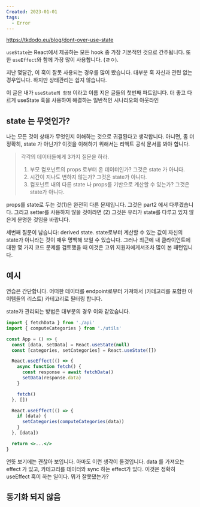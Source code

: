 ```yaml
---
Created: 2023-01-01
tags:
  - Error
---
```

https://tkdodo.eu/blog/dont-over-use-state

`useState`는 React에서 제공하는 모든 hook 중 가장 기본적인 것으로 간주됩니다. 또한 `useEffect`와 함께 가장 많이 사용합니다. (ㄹㅇ).

지난 몇달간, 이 훅이 잘못 사용되는 경우를 많이 봤습니다. 대부분 훅 자신과 관련 없는 경우입니다. 하지만 상태관리는 쉽지 않습니다.

이 글은 내가 `useState의 함정` 이라고 이름 지은 글들의 첫번째 파트입니다. 
더 좋고 다르게 useState 훅을 사용하여 해결하는 일반적인 시나리오의 아웃라인


## state 는 무엇인가?

나는 모든 것이 상태가 무엇인지 이해하는 것으로 귀결된다고 생각합니다. 아니면, 좀 더 정확히, state 가 아닌가? 이것을 이해하기 위해서는 리액트 공식 문서를 봐야 합니다.

> 각각의 데이터들에게 3가지 질문을 하라.
> 
> 1. 부모 컴포넌트의 props 로부터 온 데이터인가? 그것은 state 가 아니다.
> 2. 시간이 지나도 변하지 않는가? 그것은 state가 아니다.
> 3. 컴포넌트 내의 다른 state 나 props를 기반으로 계산할 수 있는가? 그것은 state가 아니다.

props를 state로 두는 것(1)은 완전히 다른 문제입니다. 그것은 part2 에서 다루겠습니다.
그리고 setter를 사용하지 않을 것이라면 (2) 그것은 우리가 state를 다루고 있지 않은게 분명한 것임을 바랍니다.

세번째 질문이 남습니다: derived state. state로부터 계산할 수 있는 값이 자신의 state가 아니라는 것이 매우 명백해 보일 수 있습니다. 그러나 최근에 내 클라이언트에 대한 몇 가지 코드 문제를 검토했을 때 이것은 고위 지원자에게서조차 많이 본 패턴입니다.

## 예시

연습은 간단합니다. 어떠한 데이터를 endpoint로부터 가져와서 (카테고리를 포함한 아이템들의 리스트) 카테고리로 필터링 합니다.

state가 관리되는 방법은 대부분의 경우 이와 같았습니다.

```jsx
import { fetchData } from './api'
import { computeCategories } from './utils'

const App = () => {
  const [data, setData] = React.useState(null)
  const [categories, setCategories] = React.useState([])

  React.useEffect(() => {
    async function fetch() {
      const response = await fetchData()
      setData(response.data)
    }

    fetch()
  }, [])

  React.useEffect(() => {
    if (data) {
      setCategories(computeCategories(data))
    }
  }, [data])

  return <>...</>
}
```

언뜻 보기에는 괜찮아 보입니다. 아마도 이런 생각이 들것입니다. data 를 가져오는 effect 가 있고, 카테고리를 데이터와 sync 하는 effect가 있다. 
이것은 정확히 useEffect 훅이 하는 일이다. 뭐가 잘못됐는가?

## 동기화 되지 않음

